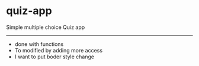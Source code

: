 # quiz-app
 Simple multiple choice Quiz app


 ----- 
 * done with functions 
 * To modified by adding more access  
 * I want to put boder style change 
